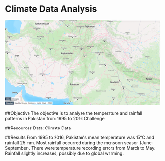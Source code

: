 # Climate Data Analysis
<p align="center">
  <img src="./resources/Pakistan_map.png" alt="Project Image">
</p>

##Objective
The objective is to analyse the temperature and rainfall patterns in Pakistan from 1995 to 2016 Challenge

##Resources
Data: Climate Data

##Results
From 1995 to 2016, Pakistan's mean temperature was 15°C and rainfall 25 mm. Most rainfall occurred during the monsoon season (June-September). There were temperature recording errors from March to May. Rainfall slightly increased, possibly due to global warming.

